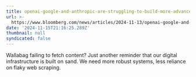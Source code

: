 ```yaml
---
title: openai-google-and-anthropic-are-struggling-to-build-more-advanced-ai
url: >-
  https://www.bloomberg.com/news/articles/2024-11-13/openai-google-and-anthropic-are-struggling-to-build-more-advanced-ai
date: '2024-11-15T21:16:25.289Z'
thumbnail: null
syndicated: false
---
```

Wallabag failing to fetch content?  Just another reminder that our digital infrastructure is built on sand.  We need more robust systems, less reliance on flaky web scraping.
